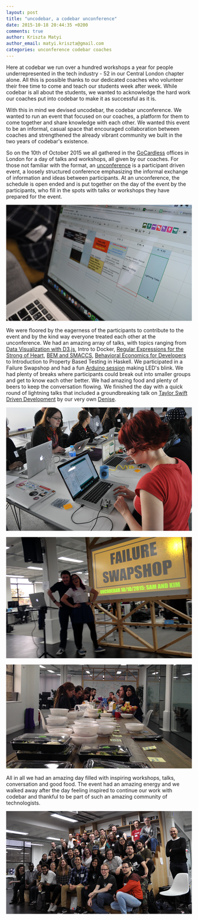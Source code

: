 ```yaml
---
layout: post
title: "uncodebar, a codebar unconference"
date: 2015-10-18 20:44:35 +0200
comments: true
author: Kriszta Matyi
author_email: matyi.kriszta@gmail.com
categories: unconference codebar coaches
---
```


Here at codebar we run over a hundred workshops a year for people underrepresented in the tech industry - 52 in our Central London chapter alone. All this is possible thanks to our dedicated coaches who volunteer their free time to come and teach our students week after week. While codebar is all about the students, we wanted to acknowledge the hard work our coaches put into codebar to make it as successful as it is. 

With this in mind we devised uncodebar, the codebar unconference. We wanted to run an event that focused on our coaches, a platform for them to come together and share knowledge with each other. We wanted this event to be an informal, casual space that encouraged collaboration between coaches and strengthened the already vibrant community we built in the two years of codebar's existence. 

So on the 10th of October 2015 we all gathered in the [GoCardless](https://gocardless.com/) offices in London for a day of talks and workshops, all given by our coaches. For those not familiar with the format, an [unconference](https://en.wikipedia.org/wiki/Unconference) is a participant driven event, a loosely structured conference emphasizing the informal exchange of information and ideas between participants. At an unconference, the schedule is open ended and is put together on the day of the event by the participants, who fill in the spots with talks or workshops they have prepared for the event.

[![putting together the schedule for uncodebar](/images/uncodebar-schedule.png)]()

We were floored by the eagerness of the participants to contribute to the event and by the kind way everyone treated each other at the unconference. We had an amazing array of talks, with topics ranging from [Data Visualization with D3.js](http://richardwestenra.com/d3-talk/#/), Intro to Docker, [Regular Expressions for the Strong of Heart](https://speakerdeck.com/arkham/regexr4strn-3), [BEM and SMACCS](https://docs.google.com/presentation/d/1V5pJqTC68-dGH26xlkBVdz7uSX5atQXQ5TAnPHDr6Eo/edit#slide=id.p), [Behavioral Economics for Developers](https://adz.co.de/talks/#the_brain_the_gut_and_your_job.html) to Introduction to Property Based Testing in Haskell. We participated in a Failure Swapshop and had a fun [Arduino session](https://github.com/shecodesbtn/lets-get-physical) making LED's blink. We had plenty of breaks where participants could break out into smaller groups and get to know each other better. We had amazing food and plenty of beers to keep the conversation flowing. We finished the day with a quick round of lightning talks that included a groundbreaking talk on [Taylor Swift Driven Development](http://slides.com/deniseyu/taylor-swift) by our very own [Denise](https://twitter.com/deniseyu21).

[![arduino workshop at uncodebar](/images/uncodebar-arduino.png)]()

[![failure swapshop at uncodebar](/images/uncodebar-swapshop.png)]()

[![food at uncodebar](/images/uncodebar-food.png)]()

All in all we had an amazing day filled with inspiring workshops, talks, conversation and good food. The event had an amazing energy and we walked away after the day feeling inspired to continue our work with codebar and thankful to be part of such an amazing community of technologists.

[![uncodebar participants](/images/uncodebar-participants.png)]()
